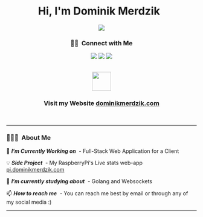 <h1 align="center">Hi, I'm Dominik Merdzik &nbsp;<!--<img src="https://media.giphy.com/media/hvRJCLFzcasrR4ia7z/giphy.gif" width="35">--></h1>
<p align="center">
  <a href="https://github.com/DenverCoder1/readme-typing-svg"><img src="https://readme-typing-svg.herokuapp.com?font=Time+New+Roman&color=00548E&size=25&repeat=false&center=true&vCenter=true&width=600&height=100&lines=Full-Stack+App+Developer;4th+year+Computer+Science+Student;At+Lakehead+University;Born+in+Poland;Located+in+Toronto,+Canada;Forever+learning;Freelancing+Part-time;Contact+email+below;<3"></a>
</p>

<h3 align="center">🤝🏻 &nbsp;Connect with Me</h3>

<p align="center">
<a href="https://linkedin.com/in/AVS1508"><img src="https://img.shields.io/badge/-Dominik%20Merdzik-0077B5?style=flat&logo=Linkedin&logoColor=white"/></a>
<a href="mailto:business@dominikmerdzik.com"><img src="https://img.shields.io/badge/-business@dominikmerdzik.com-D14836?style=flat&logo=Gmail&logoColor=white"/></a>
<a href="https://instagram.com/dominikmerdzik"><img src="https://img.shields.io/badge/-@dominikmerdzik-E4405F?style=flat&logo=Instagram&logoColor=white"/></a>
</p>

<br>

<div align="center"><img src = "https://github.com/7oSkaaa/7oSkaaa/blob/main/Images/about_me.gif?raw=true" width = 50px></div>
<h3 align="center">Visit my Website <a href="https://dominikmerdzik.com">dominikmerdzik.com</a></h3>

<br>
<hr>
<!-- <h2></h2> -->

### 👨🏻‍💻 &nbsp;About Me

🔭 ***I’m Currently Working on***   &nbsp;-&nbsp;Full-Stack Web Application for a Client

💡 ***Side Project***   &nbsp;-&nbsp;My RaspberryPi's Live stats web-app <a href="https://pi.dominikmerdzik.com">pi.dominikmerdzik.com</a>

🌱 ***I’m currently studying about***   &nbsp;-&nbsp;Golang and Websockets   

📫 ***How to reach me***  &nbsp;-&nbsp;You can reach me best by email or through any of my social media :)


-----
<!--
- 🔭 I’m currently working on ...
- 🌱 I’m currently learning ...
- 👯 I’m looking to collaborate on ...
- 🤔 I’m looking for help with ...
- 💬 Ask me about ...
- 📫 How to reach me: ...
- 😄 Pronouns: ...
- ⚡ Fun fact: ...
-->
